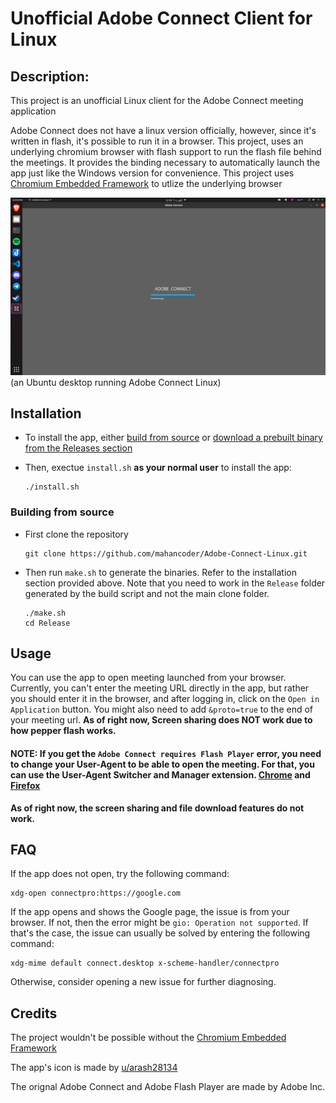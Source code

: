 # Unofficial Adobe Connect Client for Linux
## Description:
This project is an unofficial Linux client for the Adobe Connect meeting application

Adobe Connect does not have a linux version officially, however, since it's written in flash, it's possible to run it in a browser. This project, uses an underlying chromium browser with flash support to run the flash file behind the meetings. It provides the binding necessary to automatically launch the app just like the Windows version for convenience.
This project uses [Chromium Embedded Framework](https://github.com/chromiumembedded) to utlize the underlying browser

![Alt text](preview.png?raw=true "Preview Image")
(an Ubuntu desktop running Adobe Connect Linux)
## Installation
- To install the app, either [build from source](#building-from-source) or [download a prebuilt binary from the Releases section](https://github.com/mahancoder/Adobe-Connect-Linux/releases)

- Then, exectue `install.sh` **as your normal user** to install the app:
    ```
    ./install.sh
    ```

### Building from source
- First clone the repository
    ```
    git clone https://github.com/mahancoder/Adobe-Connect-Linux.git
    ```
- Then run `make.sh` to generate the binaries. Refer to the installation section provided above. Note that you need to work in the `Release` folder generated by the build script and not the main clone folder.
    ```
    ./make.sh
    cd Release
    ```
## Usage
You can use the app to open meeting launched from your browser. Currently, you can't enter the meeting URL directly in the app, but rather you should enter it in the browser, and after logging in, click on the `Open in Application` button. You might also need to add `&proto=true` to the end of your meeting url. **As of right now, Screen sharing does NOT work due to how pepper flash works.**
#### **NOTE:** If you get the `Adobe Connect requires Flash Player` error, you need to change your User-Agent to be able to open the meeting. For that, you can use the User-Agent Switcher and Manager extension. [Chrome](https://chrome.google.com/webstore/detail/user-agent-switcher-and-m/bhchdcejhohfmigjafbampogmaanbfkg) and [Firefox](https://addons.mozilla.org/en-US/firefox/addon/user-agent-string-switcher/)

**As of right now, the screen sharing and file download features do not work.**
## FAQ
If the app does not open, try the following command:
```
xdg-open connectpro:https://google.com
```
If the app opens and shows the Google page, the issue is from your browser.
If not, then the error might be `gio: Operation not supported`. If that's the case, the issue can usually be solved by entering the following command:
```
xdg-mime default connect.desktop x-scheme-handler/connectpro
```
Otherwise, consider opening a new issue for further diagnosing.
## Credits
The project wouldn't be possible without the [Chromium Embedded Framework](https://github.com/chromiumembedded)

The app's icon is made by [u/arash28134](https://www.reddit.com/user/arash28134)

The orignal Adobe Connect and Adobe Flash Player are made by Adobe Inc.
